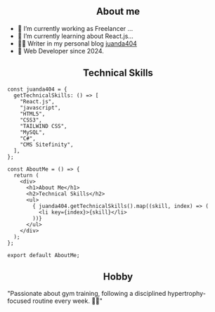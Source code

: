  <h2 align="center">About me </h2>
 
- 🔭 I’m currently working as Freelancer ...
- 🌱 I’m currently learning about React.js...
- ✍🏼 Writer in my personal blog [juanda404](https://mylifeincodeandtraining.blogspot.com/)
- 🌟 Web Developer since 2024.
  
<h2 align="center">Technical Skills </h2>

```
const juanda404 = {
  getTechnicalSkills: () => [
    "React.js",
    "javascript",
    "HTML5",
    "CSS3",
    "TAILWIND CSS",
    "MySQL",
    "C#",
    "CMS Sitefinity",
  ],
};

const AboutMe = () => {
  return (
    <div>
      <h1>About Me</h1>
      <h2>Technical Skills</h2>
      <ul>
        { juanda404.getTechnicalSkills().map((skill, index) => (
          <li key={index}>{skill}</li>
        ))}
      </ul>
    </div>
  );
};

export default AboutMe;
```
<h2 align="center"> Hobby </h2>

"Passionate about gym training, following a disciplined hypertrophy-focused routine every week. 💪🔥"

